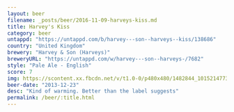 ```yaml
---
layout: beer
filename: _posts/beer/2016-11-09-harveys-kiss.md
title: Harvey's Kiss
category: beer
untappd: "https://untappd.com/b/harvey---son--harveys--kiss/138686"
country: "United Kingdom"
brewery: "Harvey & Son (Harveys)"
breweryURL: "https://untappd.com/w/harvey---son--harveys-/7682"
style: "Pale Ale - English"
score: 7
img: https://scontent.xx.fbcdn.net/v/t1.0-0/p480x480/1482844_10152147733228745_1616012407_n.jpg?oh=c5f79b19dd5016daf9898c9405a07be8&oe=592D238B
beer-date: "2013-12-23"
desc: "Kind of warming. Better than the label suggests"
permalink: /beer/:title.html
---
```


